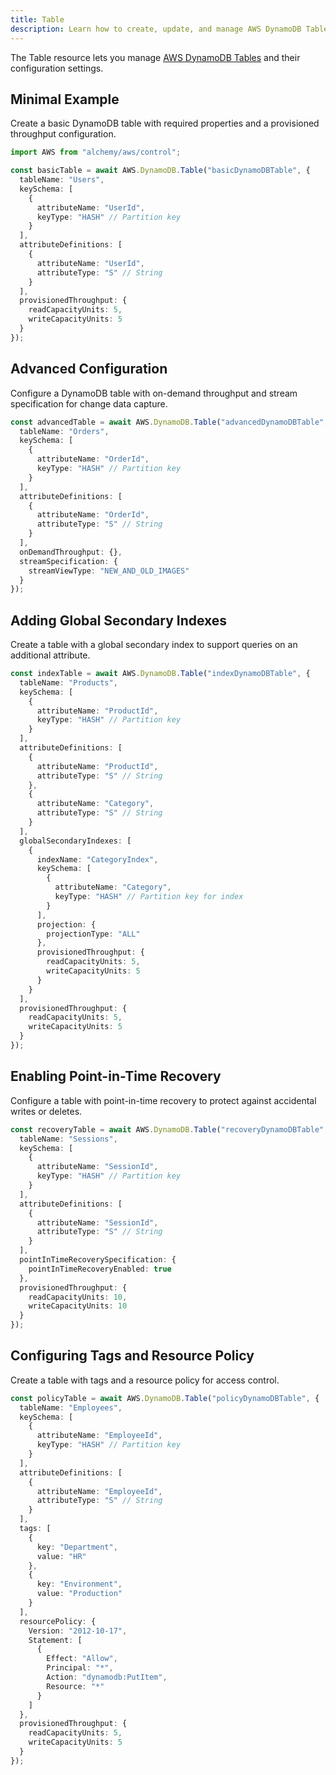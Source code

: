 ```yaml
---
title: Table
description: Learn how to create, update, and manage AWS DynamoDB Tables using Alchemy Cloud Control.
---
```



The Table resource lets you manage [AWS DynamoDB Tables](https://docs.aws.amazon.com/dynamodb/latest/userguide/) and their configuration settings.

## Minimal Example

Create a basic DynamoDB table with required properties and a provisioned throughput configuration.

```ts
import AWS from "alchemy/aws/control";

const basicTable = await AWS.DynamoDB.Table("basicDynamoDBTable", {
  tableName: "Users",
  keySchema: [
    {
      attributeName: "UserId",
      keyType: "HASH" // Partition key
    }
  ],
  attributeDefinitions: [
    {
      attributeName: "UserId",
      attributeType: "S" // String
    }
  ],
  provisionedThroughput: {
    readCapacityUnits: 5,
    writeCapacityUnits: 5
  }
});
```

## Advanced Configuration

Configure a DynamoDB table with on-demand throughput and stream specification for change data capture.

```ts
const advancedTable = await AWS.DynamoDB.Table("advancedDynamoDBTable", {
  tableName: "Orders",
  keySchema: [
    {
      attributeName: "OrderId",
      keyType: "HASH" // Partition key
    }
  ],
  attributeDefinitions: [
    {
      attributeName: "OrderId",
      attributeType: "S" // String
    }
  ],
  onDemandThroughput: {},
  streamSpecification: {
    streamViewType: "NEW_AND_OLD_IMAGES"
  }
});
```

## Adding Global Secondary Indexes

Create a table with a global secondary index to support queries on an additional attribute.

```ts
const indexTable = await AWS.DynamoDB.Table("indexDynamoDBTable", {
  tableName: "Products",
  keySchema: [
    {
      attributeName: "ProductId",
      keyType: "HASH" // Partition key
    }
  ],
  attributeDefinitions: [
    {
      attributeName: "ProductId",
      attributeType: "S" // String
    },
    {
      attributeName: "Category",
      attributeType: "S" // String
    }
  ],
  globalSecondaryIndexes: [
    {
      indexName: "CategoryIndex",
      keySchema: [
        {
          attributeName: "Category",
          keyType: "HASH" // Partition key for index
        }
      ],
      projection: {
        projectionType: "ALL"
      },
      provisionedThroughput: {
        readCapacityUnits: 5,
        writeCapacityUnits: 5
      }
    }
  ],
  provisionedThroughput: {
    readCapacityUnits: 5,
    writeCapacityUnits: 5
  }
});
```

## Enabling Point-in-Time Recovery

Configure a table with point-in-time recovery to protect against accidental writes or deletes.

```ts
const recoveryTable = await AWS.DynamoDB.Table("recoveryDynamoDBTable", {
  tableName: "Sessions",
  keySchema: [
    {
      attributeName: "SessionId",
      keyType: "HASH" // Partition key
    }
  ],
  attributeDefinitions: [
    {
      attributeName: "SessionId",
      attributeType: "S" // String
    }
  ],
  pointInTimeRecoverySpecification: {
    pointInTimeRecoveryEnabled: true
  },
  provisionedThroughput: {
    readCapacityUnits: 10,
    writeCapacityUnits: 10
  }
});
```

## Configuring Tags and Resource Policy

Create a table with tags and a resource policy for access control.

```ts
const policyTable = await AWS.DynamoDB.Table("policyDynamoDBTable", {
  tableName: "Employees",
  keySchema: [
    {
      attributeName: "EmployeeId",
      keyType: "HASH" // Partition key
    }
  ],
  attributeDefinitions: [
    {
      attributeName: "EmployeeId",
      attributeType: "S" // String
    }
  ],
  tags: [
    {
      key: "Department",
      value: "HR"
    },
    {
      key: "Environment",
      value: "Production"
    }
  ],
  resourcePolicy: {
    Version: "2012-10-17",
    Statement: [
      {
        Effect: "Allow",
        Principal: "*",
        Action: "dynamodb:PutItem",
        Resource: "*"
      }
    ]
  },
  provisionedThroughput: {
    readCapacityUnits: 5,
    writeCapacityUnits: 5
  }
});
```
